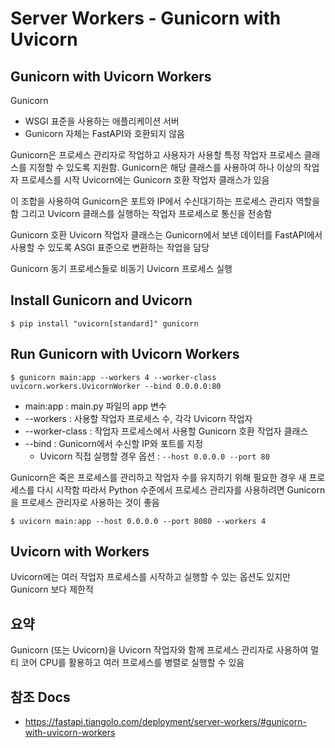 # Server Workers - Gunicorn with Uvicorn


## Gunicorn with Uvicorn Workers

Gunicorn
- WSGI 표준을 사용하는 애플리케이션 서버
- Gunicorn 자체는 FastAPI와 호환되지 않음

Gunicorn은 프로세스 관리자로 작업하고 사용자가 사용할 특정 작업자 프로세스 클래스를 지정할 수 있도록 지원함.
Gunicorn은 해당 클래스를 사용하여 하나 이상의 작업자 프로세스를 시작
Uvicorn에는 Gunicorn 호환 작업자 클래스가 있음

이 조합을 사용하여 Gunicorn은 포트와 IP에서 수신대기하는 프로세스 관리자 역할을 함
그리고 Uvicorn 클래스를 실행하는 작업자 프로세스로 통신을 전송함

Gunicorn 호환 Uvicorn 작업자 클래스는 Gunicorn에서 보낸 데이터를 FastAPI에서 사용할 수 있도록 ASGI 표준으로 변환하는 작업을 담당

Gunicorn 동기 프로세스들로 비동기 Uvicorn 프로세스 실행


## Install Gunicorn and Uvicorn

```
$ pip install "uvicorn[standard]" gunicorn
```


## Run Gunicorn with Uvicorn Workers

```
$ gunicorn main:app --workers 4 --worker-class uvicorn.workers.UvicornWorker --bind 0.0.0.0:80
```

- main:app : main.py 파일의 app 변수
- --workers : 사용할 작업자 프로세스 수, 각각 Uvicorn 작업자
- --worker-class : 작업자 프로세스에서 사용할 Gunicorn 호환 작업자 클래스
- --bind : Gunicorn에서 수신할 IP와 포트를 지정
  - Uvicorn 직접 실행할 경우 옵션 : `--host 0.0.0.0 --port 80`

Gunicorn은 죽은 프로세스를 관리하고 작업자 수를 유지하기 위해 필요한 경우 새 프로세스를 다시 시작함
따라서 Python 수준에서 프로세스 관리자를 사용하려면 Gunicorn을 프로세스 관리자로 사용하는 것이 좋음

```
$ uvicorn main:app --host 0.0.0.0 --port 8080 --workers 4
```


## Uvicorn with Workers

Uvicorn에는 여러 작업자 프로세스를 시작하고 실행할 수 있는 옵션도 있지만 Gunicorn 보다 제한적


## 요약

Gunicorn (또는 Uvicorn)을 Uvicorn 작업자와 함께 프로세스 관리자로 사용하여 멀티 코어 CPU를 활용하고 여러 프로세스를 병렬로 실행할 수 있음


## 참조 Docs

- https://fastapi.tiangolo.com/deployment/server-workers/#gunicorn-with-uvicorn-workers
